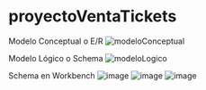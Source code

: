 # proyectoVentaTickets
Modelo Conceptual o E/R
![modeloConceptual](https://user-images.githubusercontent.com/105894228/206931073-567d9b6b-565a-4113-931c-ece3e37f2bbb.png)


Modelo Lógico o Schema
![modeloLogico](https://user-images.githubusercontent.com/105894228/206954932-f548283b-8fa8-451f-805f-00ddb94c1967.png)

Schema en Workbench
![image](https://user-images.githubusercontent.com/105894228/210290101-6ac5bac1-a0a6-429f-8425-c80b610a7617.png)
![image](https://user-images.githubusercontent.com/105894228/210290111-77d4c9f6-53c9-48b3-a9bc-c92849e91259.png)
![image](https://user-images.githubusercontent.com/105894228/210290119-90630b61-772e-4628-bf9d-09aafeaa2f5f.png)
